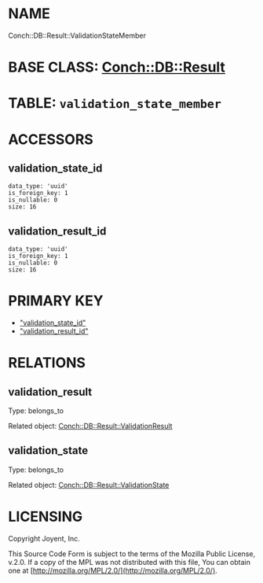 # NAME

Conch::DB::Result::ValidationStateMember

# BASE CLASS: [Conch::DB::Result](/../modules/Conch::DB::Result)

# TABLE: `validation_state_member`

# ACCESSORS

## validation\_state\_id

```
data_type: 'uuid'
is_foreign_key: 1
is_nullable: 0
size: 16
```

## validation\_result\_id

```
data_type: 'uuid'
is_foreign_key: 1
is_nullable: 0
size: 16
```

# PRIMARY KEY

- ["validation\_state\_id"](#validation_state_id)
- ["validation\_result\_id"](#validation_result_id)

# RELATIONS

## validation\_result

Type: belongs\_to

Related object: [Conch::DB::Result::ValidationResult](/../modules/Conch::DB::Result::ValidationResult)

## validation\_state

Type: belongs\_to

Related object: [Conch::DB::Result::ValidationState](/../modules/Conch::DB::Result::ValidationState)

# LICENSING

Copyright Joyent, Inc.

This Source Code Form is subject to the terms of the Mozilla Public License,
v.2.0. If a copy of the MPL was not distributed with this file, You can obtain
one at [http://mozilla.org/MPL/2.0/](http://mozilla.org/MPL/2.0/).
